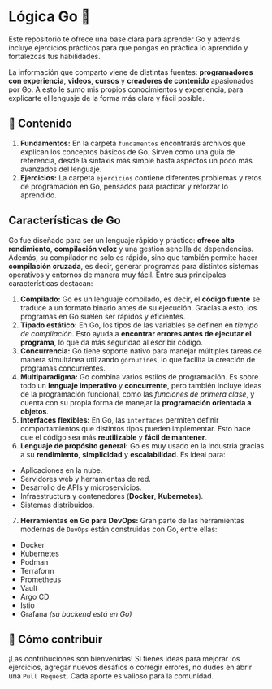 # Lógica Go 🐹

Este repositorio te ofrece una base clara para aprender Go y además incluye ejercicios prácticos para que pongas en práctica lo aprendido y fortalezcas tus habilidades.

La información que comparto viene de distintas fuentes: **programadores con experiencia**, **videos**, **cursos** y **creadores de contenido** apasionados por Go. A esto le sumo mis propios conocimientos y experiencia, para explicarte el lenguaje de la forma más clara y fácil posible.

## 📂 Contenido

1. **Fundamentos:** En la carpeta `fundamentos` encontrarás archivos que explican los conceptos básicos de Go. Sirven como una guía de referencia, desde la sintaxis más simple hasta aspectos un poco más avanzados del lenguaje.
2. **Ejercicios:** La carpeta `ejercicios` contiene diferentes problemas y retos de programación en Go, pensados para practicar y reforzar lo aprendido.

## Características de Go

Go fue diseñado para ser un lenguaje rápido y práctico: **ofrece alto rendimiento**, **compilación veloz** y una gestión sencilla de dependencias. Además, su compilador no solo es rápido, sino que también permite hacer **compilación cruzada**, es decir, generar programas para distintos sistemas operativos y entornos de manera muy fácil. Entre sus principales características destacan:

1. **Compilado:** Go es un lenguaje compilado, es decir, el **código fuente** se traduce a un formato binario antes de su ejecución. Gracias a esto, los programas en Go suelen ser rápidos y eficientes.
2. **Tipado estático:** En Go, los tipos de las variables se definen en *tiempo de compilación*. Esto ayuda a **encontrar errores antes de ejecutar el programa**, lo que da más seguridad al escribir código.
3. **Concurrencia:** Go tiene soporte nativo para manejar múltiples tareas de manera simultánea utilizando `goroutines`, lo que facilita la creación de programas concurrentes.
4. **Multiparadigma:** Go combina varios estilos de programación. Es sobre todo un **lenguaje imperativo** y **concurrente**, pero también incluye ideas de la programación funcional, como las *funciones de primera clase*, y cuenta con su propia forma de manejar la **programación orientada a objetos**.
5. **Interfaces flexibles:** En Go, las `interfaces` permiten definir comportamientos que distintos tipos pueden implementar. Esto hace que el código sea más **reutilizable** y **fácil de mantener**.
6. **Lenguaje de propósito general:** Go es muy usado en la industria gracias a su **rendimiento**, **simplicidad** y **escalabilidad**. Es ideal para:

- Aplicaciones en la nube.
- Servidores web y herramientas de red.
- Desarrollo de APIs y microservicios.
- Infraestructura y contenedores (**Docker**, **Kubernetes**).
- Sistemas distribuidos.

7. **Herramientas en Go para DevOps:** Gran parte de las herramientas modernas de `DevOps` están construidas con Go, entre ellas:

- Docker
- Kubernetes
- Podman
- Terraform
- Prometheus
- Vault
- Argo CD
- Istio
- Grafana *(su backend está en Go)*

## 🤝 Cómo contribuir

¡Las contribuciones son bienvenidas! Si tienes ideas para mejorar los ejercicios, agregar nuevos desafíos o corregir errores, no dudes en abrir una `Pull Request`. Cada aporte es valioso para la comunidad.
